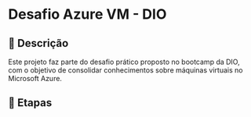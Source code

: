 # Desafio Azure VM - DIO

## 📌 Descrição
Este projeto faz parte do desafio prático proposto no bootcamp da DIO, com o objetivo de consolidar conhecimentos sobre máquinas virtuais no Microsoft Azure.

## 📝 Etapas
